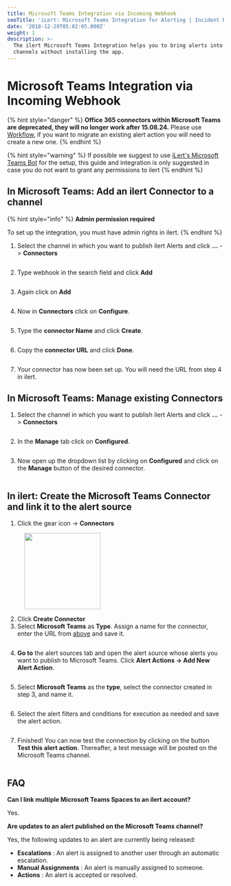 ```yaml
---
title: Microsoft Teams Integration via Incoming Webhook
seoTitle: 'iLert: Microsoft Teams Integration for Alerting | Incident Response | Uptime'
date: '2018-12-29T05:02:05.000Z'
weight: 1
description: >-
  The ilert Microsoft Teams Integration helps you to bring alerts into your
  channels without installing the app.
---
```


# Microsoft Teams Integration via Incoming Webhook

{% hint style="danger" %}
**Office 365 connectors within Microsoft Teams are deprecated, they will no longer work after 15.08.24.** Please use [Workflow](workflows.md), if you want to migrate an existing alert action you will need to create a new one.
{% endhint %}

{% hint style="warning" %}
If possible we suggest to use [iLert's Microsoft Teams Bot](./) for the setup, this guide and integration is only suggested in case you do not want to grant any permissions to ilert
{% endhint %}

## In Microsoft Teams: Add an ilert Connector to a channel <a href="#add-to-channel" id="add-to-channel"></a>

{% hint style="info" %}
**Admin permission required**

To set up the integration, you must have admin rights in ilert.
{% endhint %}

1. Select the channel in which you want to publish ilert Alerts and click **...** -> **Connectors**

<figure><img src="../../../.gitbook/assets/1 (1) (1) (1) (1) (1).png" alt=""><figcaption></figcaption></figure>

2. Type webhook in the search field and click **Add**

<figure><img src="../../../.gitbook/assets/2 (1) (1) (1) (1) (1).png" alt=""><figcaption></figcaption></figure>

3. Again click on **Add**

<figure><img src="../../../.gitbook/assets/3 (1) (1) (1) (1).png" alt=""><figcaption></figcaption></figure>

4. Now in **Connectors** click on **Configure**.

<figure><img src="../../../.gitbook/assets/4 (1) (1) (1).png" alt=""><figcaption></figcaption></figure>

5. Type the **connector Name** and click **Create**.

<figure><img src="../../../.gitbook/assets/5 (1) (1).png" alt=""><figcaption></figcaption></figure>

6. Copy the **connector URL** and click **Done**.

<figure><img src="../../../.gitbook/assets/Screenshot 2023-08-14 at 12.20.09.png" alt=""><figcaption></figcaption></figure>

7. Your connector has now been set up. You will need the URL from step 4 in ilert.

## In Microsoft Teams: Manage existing Connectors <a href="#create-alarm-source" id="create-alarm-source"></a>

1. Select the channel in which you want to publish ilert Alerts and click **...** -> **Connectors**

<figure><img src="../../../.gitbook/assets/1 (1) (1) (1) (1) (1).png" alt=""><figcaption></figcaption></figure>

2. In the **Manage** tab click on **Configured**.

<figure><img src="../../../.gitbook/assets/7 (1) (1).png" alt=""><figcaption></figcaption></figure>

3. Now open up the dropdown list by clicking on **Configured** and click on the **Manage** button of the desired connector.

<figure><img src="../../../.gitbook/assets/8 (1) (1).png" alt=""><figcaption></figcaption></figure>

## In ilert: Create the Microsoft Teams Connector and link it to the alert source <a href="#create-alarm-source" id="create-alarm-source"></a>

1. Click the gear icon → **Connectors**

<div data-full-width="false">

<figure><img src="../../../.gitbook/assets/9 (1).png" alt="" width="177"><figcaption></figcaption></figure>

</div>

2. Click **Create Connector**
3. Select **Microsoft Teams** as **Type**. Assign a name for the connector, enter the URL from [above](incoming-webhook.md#add-to-channel) and save it.

<figure><img src="../../../.gitbook/assets/10.png" alt=""><figcaption></figcaption></figure>

4. **Go to** the alert sources tab and open the alert source whose alerts you want to publish to Microsoft Teams. Click **Alert Actions → Add New Alert Action**.

<figure><img src="../../../.gitbook/assets/11.png" alt=""><figcaption></figcaption></figure>

5. Select **Microsoft Teams** as the **type**, select the connector created in step 3, and name it.

<figure><img src="../../../.gitbook/assets/12.png" alt=""><figcaption></figcaption></figure>

6. Select the alert filters and conditions for execution as needed and save the alert action.

<figure><img src="../../../.gitbook/assets/13.png" alt=""><figcaption></figcaption></figure>

7. Finished! You can now test the connection by clicking on the button **Test this alert action**. Thereafter, a test message will be posted on the Microsoft Teams channel.

<figure><img src="../../../.gitbook/assets/14.png" alt=""><figcaption></figcaption></figure>

## FAQ <a href="#faq" id="faq"></a>

**Can I link multiple Microsoft Teams Spaces to an ilert account?**

Yes.

**Are updates to an alert published on the Microsoft Teams channel?**

Yes, the following updates to an alert are currently being released:

* **Escalations** : An alert is assigned to another user through an automatic escalation.
* **Manual Assignments** : An alert is manually assigned to someone.
* **Actions** : An alert is accepted or resolved.
